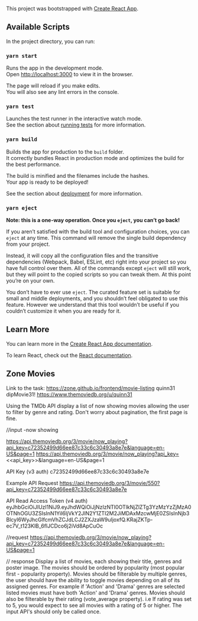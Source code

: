 This project was bootstrapped with [Create React App](https://github.com/facebook/create-react-app).

## Available Scripts

In the project directory, you can run:

### `yarn start`

Runs the app in the development mode.<br />
Open [http://localhost:3000](http://localhost:3000) to view it in the browser.

The page will reload if you make edits.<br />
You will also see any lint errors in the console.

### `yarn test`

Launches the test runner in the interactive watch mode.<br />
See the section about [running tests](https://facebook.github.io/create-react-app/docs/running-tests) for more information.

### `yarn build`

Builds the app for production to the `build` folder.<br />
It correctly bundles React in production mode and optimizes the build for the best performance.

The build is minified and the filenames include the hashes.<br />
Your app is ready to be deployed!

See the section about [deployment](https://facebook.github.io/create-react-app/docs/deployment) for more information.

### `yarn eject`

**Note: this is a one-way operation. Once you `eject`, you can’t go back!**

If you aren’t satisfied with the build tool and configuration choices, you can `eject` at any time. This command will remove the single build dependency from your project.

Instead, it will copy all the configuration files and the transitive dependencies (Webpack, Babel, ESLint, etc) right into your project so you have full control over them. All of the commands except `eject` will still work, but they will point to the copied scripts so you can tweak them. At this point you’re on your own.

You don’t have to ever use `eject`. The curated feature set is suitable for small and middle deployments, and you shouldn’t feel obligated to use this feature. However we understand that this tool wouldn’t be useful if you couldn’t customize it when you are ready for it.

## Learn More

You can learn more in the [Create React App documentation](https://facebook.github.io/create-react-app/docs/getting-started).

To learn React, check out the [React documentation](https://reactjs.org/).

## Zone Movies
Link to the task: https://zone.github.io/frontend/movie-listing
quinn31
dipMovie31!
https://www.themoviedb.org/u/quinn31

Using the TMDb API display a list of now showing movies allowing the user to filter by genre and rating. Don't worry about pagination, the first page is fine.

//input -now showing

https://api.themoviedb.org/3/movie/now_playing?api_key=c72352499d66ee87c33c6c30493a8e7e&language=en-US&page=1
https://api.themoviedb.org/3/movie/now_playing?api_key=<<api_key>>&language=en-US&page=1

API Key (v3 auth)
c72352499d66ee87c33c6c30493a8e7e

Example API Request
https://api.themoviedb.org/3/movie/550?api_key=c72352499d66ee87c33c6c30493a8e7e

API Read Access Token (v4 auth)
eyJhbGciOiJIUzI1NiJ9.eyJhdWQiOiJjNzIzNTI0OTlkNjZlZTg3YzMzYzZjMzA0OTNhOGU3ZSIsInN1YiI6IjVkY2JlN2Y1ZTI2M2JiMDAxMzcwMjE0ZSIsInNjb3BlcyI6WyJhcGlfcmVhZCJdLCJ2ZXJzaW9uIjoxfQ.KRajZKTp-ec7V_t123KlB_6flJCDco6j2iVd8ApCuOc

//request
https://api.themoviedb.org/3/movie/now_playing?api_key=c72352499d66ee87c33c6c30493a8e7e&language=en-US&page=1

// response
Display a list of movies, each showing their title, genres and poster image.
The movies should be ordered by popularity (most popular first - popularity property).
Movies should be filterable by multiple genres, the user should have the ability to toggle movies depending on all of its assigned genres. For example if 'Action' and 'Drama' genres are selected listed movies must have both 'Action' and 'Drama' genres.
Movies should also be filterable by their rating (vote_average property). i.e If rating was set to 5, you would expect to see all movies with a rating of 5 or higher.
The input API's should only be called once.